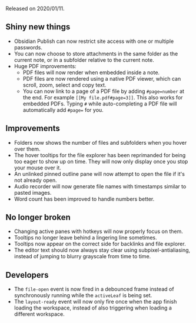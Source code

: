Released on 2020/01/11.

## Shiny new things

- Obsidian Publish can now restrict site access with one or multiple passwords.
- You can now choose to store attachments in the same folder as the current note, or in a subfolder relative to the current note.
- Huge PDF improvements:
	- PDF files will now render when embedded inside a note.
	- PDF files are now rendered using a native PDF viewer, which can scroll, zoom, select and copy text.
	- You can now link to a page of a PDF file by adding `#page=number` at the end. For example `[[My file.pdf#page=3]]`. This also works for embedded PDFs. Typing `#` while auto-completing a PDF file will automatically add `#page=` for you.

## Improvements

- Folders now shows the number of files and subfolders when you hover over them.
- The hover tooltips for the file explorer has been reprimanded for being too eager to show up on time. They will now only display once you stop your mouse over it.
- An unlinked pinned outline pane will now attempt to open the file if it's not already open.
- Audio recorder will now generate file names with timestamps similar to pasted images.
- Word count has been improved to handle numbers better.

## No longer broken

- Changing active panes with hotkeys will now properly focus on them.
- Tooltips no longer leave behind a lingering line sometimes.
- Tooltips now appear on the correct side for backlinks and file explorer.
- The editor text should now always stay clear using subpixel-antialiasing, instead of jumping to blurry grayscale from time to time.

## Developers

- The `file-open` event is now fired in a debounced frame instead of synchronously running while the `activeLeaf` is being set.
- The `layout-ready` event will now only fire once when the app finish loading the workspace, instead of also triggering when loading a different workspace.
